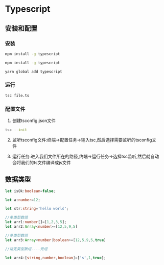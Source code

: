 # Typescript 

## 安装和配置

### 安装

```cmd
npm install -g typescript

npm install -g typescript

yarn global add typescript
```

### 运行

```cmd
tsc file.ts
```

### 配置文件

1. 创建tsconfig.json文件
```cmd
tsc --init
```

2. 监听tsconfig文件:终端->配置任务->输入tsc,然后选择需要监听的tsconfig文件


3. 运行任务:进入我们文件所在的路径,终端->运行任务->选择tsc监听,然后就自动会将我们的ts文件编译成js文件


## 数据类型

```ts
let isOk:boolean=false;

let a:number=12;

let str:string='hello world';

//单类型数组
let arr1:number[]=[1,2,3,5];
let arr2:Array<number>=[12,5,9,5]

//多类型数组
let arr3:Array<number|boolean>=[12,5,9,5,true]

//指定类型数组----元组

let arr4:[string,number,boolean]=['s',1,true];

```